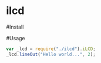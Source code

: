 # ilcd
#Install

#Usage
````javascript
var _lcd = require("./ilcd").iLCD;
_lcd.lineOut("Hello world...", 2);
````
